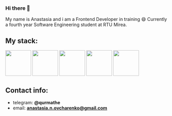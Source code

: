 ### Hi there 👋

<!--
**AnastasiaOvcharenko/AnastasiaOvcharenko** is a ✨ _special_ ✨ repository because its `README.md` (this file) appears on your GitHub profile.

Here are some ideas to get you started:

- 🔭 I’m currently working on ...
- 🌱 I’m currently learning ...
- 👯 I’m looking to collaborate on ...
- 🤔 I’m looking for help with ...
- 💬 Ask me about ...
- 📫 How to reach me: ...
- 😄 Pronouns: ...
- ⚡ Fun fact: ...
-->

My name is Anastasia and i am a Frontend Developer in training 😄 Currently a fourth year Software Engineering student at RTU Mirea.

## My stack:
<img src="https://cdn.jsdelivr.net/gh/devicons/devicon@latest/icons/react/react-original-wordmark.svg" height='80' width='80'/> <img src="https://cdn.jsdelivr.net/gh/devicons/devicon@latest/icons/javascript/javascript-original.svg" height='80' width='80'/> <img src="https://cdn.jsdelivr.net/gh/devicons/devicon@latest/icons/css3/css3-original.svg" height='80' width='80'/> <img src="https://cdn.jsdelivr.net/gh/devicons/devicon@latest/icons/html5/html5-original.svg" height='80' width='80'/> <img src="https://cdn.jsdelivr.net/gh/devicons/devicon@latest/icons/git/git-original-wordmark.svg" height='80' width='80'/> 

## Contact info:
- telegram: **@qurmathe**
- email: **anastasia.n.ovcharenko@gmail.com**
